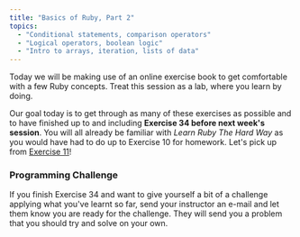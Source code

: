 ```yaml
---
title: "Basics of Ruby, Part 2"
topics:
  - "Conditional statements, comparison operators"
  - "Logical operators, boolean logic"
  - "Intro to arrays, iteration, lists of data"
---
```


Today we will be making use of an online exercise book to get comfortable with a few Ruby concepts. Treat this session as a lab, where you learn by doing.

Our goal today is to get through as many of these exercises as possible and to have finished up to and including **Exercise 34 before next week's session**. You will all already be familiar with *Learn Ruby The Hard Way* as you would have had to do up to Exercise 10 for homework. Let's pick up from [Exercise 11](http://learnrubythehardway.org/book/ex11.html)!

### Programming Challenge

If you finish Exercise 34 and want to give yourself a bit of a challenge applying what you've learnt so far, send your instructor an e-mail and let them know you are ready for the challenge. They will send you a problem that you should try and solve on your own.
